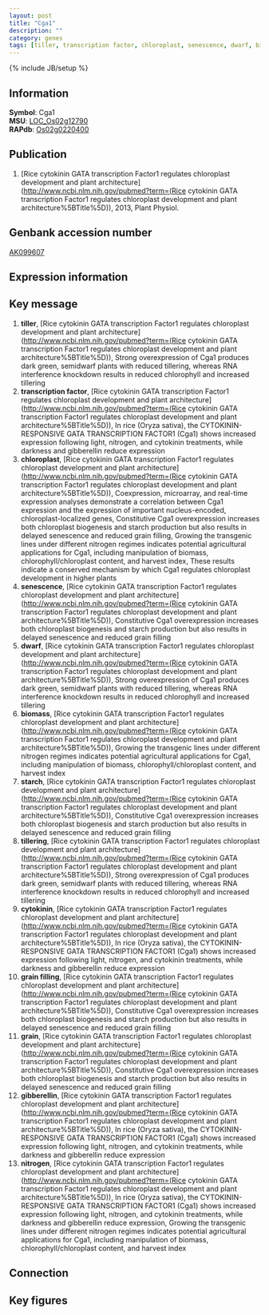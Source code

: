 ```yaml
---
layout: post
title: "Cga1"
description: ""
category: genes
tags: [tiller, transcription factor, chloroplast, senescence, dwarf, biomass, starch, tillering, cytokinin, grain filling, grain, gibberellin, nitrogen, Gene]
---
```

{% include JB/setup %}

## Information
__Symbol__: Cga1  
__MSU__: [LOC_Os02g12790](http://rice.plantbiology.msu.edu/cgi-bin/ORF_infopage.cgi?orf=LOC_Os02g12790)  
__RAPdb__: [Os02g0220400](http://rapdb.dna.affrc.go.jp/viewer/gbrowse_details/irgsp1?name=Os02g0220400)  

## Publication
1. [Rice cytokinin GATA transcription Factor1 regulates chloroplast development and plant architecture](http://www.ncbi.nlm.nih.gov/pubmed?term=(Rice cytokinin GATA transcription Factor1 regulates chloroplast development and plant architecture%5BTitle%5D)), 2013, Plant Physiol.

## Genbank accession number
[AK099607](http://www.ncbi.nlm.nih.gov/nuccore/AK099607)

## Expression information

## Key message
1. __tiller__, [Rice cytokinin GATA transcription Factor1 regulates chloroplast development and plant architecture](http://www.ncbi.nlm.nih.gov/pubmed?term=(Rice cytokinin GATA transcription Factor1 regulates chloroplast development and plant architecture%5BTitle%5D)),  Strong overexpression of Cga1 produces dark green, semidwarf plants with reduced tillering, whereas RNA interference knockdown results in reduced chlorophyll and increased tillering
2. __transcription factor__, [Rice cytokinin GATA transcription Factor1 regulates chloroplast development and plant architecture](http://www.ncbi.nlm.nih.gov/pubmed?term=(Rice cytokinin GATA transcription Factor1 regulates chloroplast development and plant architecture%5BTitle%5D)),  In rice (Oryza sativa), the CYTOKININ-RESPONSIVE GATA TRANSCRIPTION FACTOR1 (Cga1) shows increased expression following light, nitrogen, and cytokinin treatments, while darkness and gibberellin reduce expression
3. __chloroplast__, [Rice cytokinin GATA transcription Factor1 regulates chloroplast development and plant architecture](http://www.ncbi.nlm.nih.gov/pubmed?term=(Rice cytokinin GATA transcription Factor1 regulates chloroplast development and plant architecture%5BTitle%5D)),  Coexpression, microarray, and real-time expression analyses demonstrate a correlation between Cga1 expression and the expression of important nucleus-encoded, chloroplast-localized genes, Constitutive Cga1 overexpression increases both chloroplast biogenesis and starch production but also results in delayed senescence and reduced grain filling, Growing the transgenic lines under different nitrogen regimes indicates potential agricultural applications for Cga1, including manipulation of biomass, chlorophyll/chloroplast content, and harvest index, These results indicate a conserved mechanism by which Cga1 regulates chloroplast development in higher plants
4. __senescence__, [Rice cytokinin GATA transcription Factor1 regulates chloroplast development and plant architecture](http://www.ncbi.nlm.nih.gov/pubmed?term=(Rice cytokinin GATA transcription Factor1 regulates chloroplast development and plant architecture%5BTitle%5D)),  Constitutive Cga1 overexpression increases both chloroplast biogenesis and starch production but also results in delayed senescence and reduced grain filling
5. __dwarf__, [Rice cytokinin GATA transcription Factor1 regulates chloroplast development and plant architecture](http://www.ncbi.nlm.nih.gov/pubmed?term=(Rice cytokinin GATA transcription Factor1 regulates chloroplast development and plant architecture%5BTitle%5D)),  Strong overexpression of Cga1 produces dark green, semidwarf plants with reduced tillering, whereas RNA interference knockdown results in reduced chlorophyll and increased tillering
6. __biomass__, [Rice cytokinin GATA transcription Factor1 regulates chloroplast development and plant architecture](http://www.ncbi.nlm.nih.gov/pubmed?term=(Rice cytokinin GATA transcription Factor1 regulates chloroplast development and plant architecture%5BTitle%5D)),  Growing the transgenic lines under different nitrogen regimes indicates potential agricultural applications for Cga1, including manipulation of biomass, chlorophyll/chloroplast content, and harvest index
7. __starch__, [Rice cytokinin GATA transcription Factor1 regulates chloroplast development and plant architecture](http://www.ncbi.nlm.nih.gov/pubmed?term=(Rice cytokinin GATA transcription Factor1 regulates chloroplast development and plant architecture%5BTitle%5D)),  Constitutive Cga1 overexpression increases both chloroplast biogenesis and starch production but also results in delayed senescence and reduced grain filling
8. __tillering__, [Rice cytokinin GATA transcription Factor1 regulates chloroplast development and plant architecture](http://www.ncbi.nlm.nih.gov/pubmed?term=(Rice cytokinin GATA transcription Factor1 regulates chloroplast development and plant architecture%5BTitle%5D)),  Strong overexpression of Cga1 produces dark green, semidwarf plants with reduced tillering, whereas RNA interference knockdown results in reduced chlorophyll and increased tillering
9. __cytokinin__, [Rice cytokinin GATA transcription Factor1 regulates chloroplast development and plant architecture](http://www.ncbi.nlm.nih.gov/pubmed?term=(Rice cytokinin GATA transcription Factor1 regulates chloroplast development and plant architecture%5BTitle%5D)),  In rice (Oryza sativa), the CYTOKININ-RESPONSIVE GATA TRANSCRIPTION FACTOR1 (Cga1) shows increased expression following light, nitrogen, and cytokinin treatments, while darkness and gibberellin reduce expression
10. __grain filling__, [Rice cytokinin GATA transcription Factor1 regulates chloroplast development and plant architecture](http://www.ncbi.nlm.nih.gov/pubmed?term=(Rice cytokinin GATA transcription Factor1 regulates chloroplast development and plant architecture%5BTitle%5D)),  Constitutive Cga1 overexpression increases both chloroplast biogenesis and starch production but also results in delayed senescence and reduced grain filling
11. __grain__, [Rice cytokinin GATA transcription Factor1 regulates chloroplast development and plant architecture](http://www.ncbi.nlm.nih.gov/pubmed?term=(Rice cytokinin GATA transcription Factor1 regulates chloroplast development and plant architecture%5BTitle%5D)),  Constitutive Cga1 overexpression increases both chloroplast biogenesis and starch production but also results in delayed senescence and reduced grain filling
12. __gibberellin__, [Rice cytokinin GATA transcription Factor1 regulates chloroplast development and plant architecture](http://www.ncbi.nlm.nih.gov/pubmed?term=(Rice cytokinin GATA transcription Factor1 regulates chloroplast development and plant architecture%5BTitle%5D)),  In rice (Oryza sativa), the CYTOKININ-RESPONSIVE GATA TRANSCRIPTION FACTOR1 (Cga1) shows increased expression following light, nitrogen, and cytokinin treatments, while darkness and gibberellin reduce expression
13. __nitrogen__, [Rice cytokinin GATA transcription Factor1 regulates chloroplast development and plant architecture](http://www.ncbi.nlm.nih.gov/pubmed?term=(Rice cytokinin GATA transcription Factor1 regulates chloroplast development and plant architecture%5BTitle%5D)),  In rice (Oryza sativa), the CYTOKININ-RESPONSIVE GATA TRANSCRIPTION FACTOR1 (Cga1) shows increased expression following light, nitrogen, and cytokinin treatments, while darkness and gibberellin reduce expression, Growing the transgenic lines under different nitrogen regimes indicates potential agricultural applications for Cga1, including manipulation of biomass, chlorophyll/chloroplast content, and harvest index

## Connection

## Key figures


